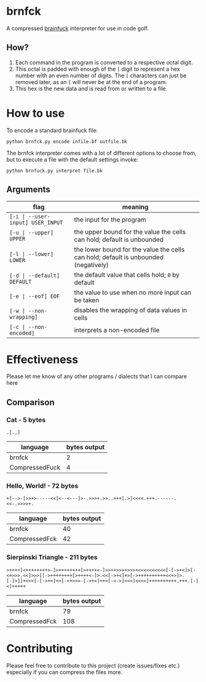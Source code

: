 # brnfck
A compressed [brainfuck](https://esolangs.org/wiki/Brainfuck) interpreter for use in code golf.

## How?
1. Each command in the program is converted to a respective octal digit.
2. This octal is padded with enough of the `[` digit to represent a hex number with an even number of digits. The `[` characters can just be removed later, as an `[` will never be at the end of a program.
3. This hex is the new data and is read from or written to a file.

# How to use
To encode a standard brainfuck file:

`python brnfck.py encode infile.bf outfile.bk`

The brnfck interpreter comes with a lot of different options to choose from, but to execute a file with the default settings invoke:

`python brnfuck.py interpret file.bk`

## Arguments
flag | meaning
--- | ---
`[-i \| --user-input] USER_INPUT` | the input for the program
`[-u \| --upper] UPPER` | the upper bound for the value the cells can hold; default is unbounded
`[-l \| --lower] LOWER` | the lower bound for the value the cells can hold; default is unbounded (negatively)
`[-d \| --default] DEFAULT` | the default value that cells hold; `0` by default
`[-e \| --eof] EOF` | the value to use when no more input can be taken
`[-w \| --non-wrapping]` | disables the wrapping of data values in cells
`[-c \| --non-encoded]` | interprets a non-encoded file

# Effectiveness
Please let me know of any other programs / dialects that I can compare here
## Comparison
### Cat - 5 bytes
`.[.,]`

language | bytes output
--- | ---
brnfck | 2
CompressedFuck | 4

### Hello, World! - 72 bytes
`+[-->-[>>+>-----<<]<--<---]>-.>>>+.>>..+++[.>]<<<<.+++.------.<<-.>>>>+.`

language | bytes output
--- | ---
brnfck | 40
CompressedFck | 42

### Sierpinski Triangle - 211 bytes
`>++++[<++++++++>-]>++++++++[>++++<-]>>++>>>+>>>+<<<<<<<<<<[-[->+<]>[-<+>>>.<<]>>>[[->++++++++[>++++<-]>.<<[->+<]+>[->++++++++++<<+>]>.[-]>]]+<<<[-[->+<]+>[-<+>>>-[->+<]++>[-<->]<<<]<<<<]++++++++++.+++.[-]<]+++++`

language | bytes output
--- | ---
brnfck | 79
CompressedFck | 108

# Contributing
Please feel free to contribute to this project (create issues/fixes etc.) especially if you can compress the files more.

